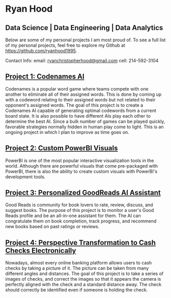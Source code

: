 # Ryan Hood
## Data Science | Data Engineering | Data Analytics

Below are some of my personal projects I am most proud of.  To see a full list of my personal projects, feel free to explore my Github at https://github.com/ryanhood1995.

Contact Info:
email: ryanchristopherhood@gmail.com
cell: 214-592-3104


## [Project 1: Codenames AI](https://github.com/ryanhood1995/codenames_ai)

Codenames is a popular word game where teams compete with one another to eliminate all of their assigned words.  This is done by coming up with a codeword relating to their assigned words but not related to their opponent's assigned words.  The goal of this project is to create a Codenames AI capable of generating optimal codewords from a current board state.  It is also possible to have different AIs play each other to determine the best AI.  Since a bulk number of games can be played quickly, favorable strategies normally hidden in human play come to light.  This is an ongoing project in which I plan to improve as time goes on.


## [Project 2: Custom PowerBI Visuals](https://github.com/ryanhood1995/custom_powerbi_visuals)

PowerBI is one of the most popular interactive visualization tools in the world. Although there are powerful visuals that come pre-packaged with PowerBI, there is also the ability to create custom visuals with PowerBI's development tools.


## [Project 3: Personalized GoodReads AI Assistant](https://github.com/ryanhood1995/good_reads)

Good Reads is community for book lovers to rate, review, discuss, and suggest books.  The purpose of this project is to monitor a user's Good Reads profile and be an all-in-one assistant for them.  The AI can congratulate them on book completion, track progress, and recommend new books based on past ratings or reviews.


## [Project 4: Perspective Transformation to Cash Checks Electronically](https://github.com/ryanhood1995/perspective_transform_on_checks)

Nowadays, almost every online banking platform allows users to cash checks by taking a picture of it.  The picture can be taken from many different angles and distances.  The goal of this project is to take a series of images of checks, and correct the images so that it appears the camera is perfectly aligned with the check and a standard distance away.  The check should correctly be identified even if someone is holding the check.


